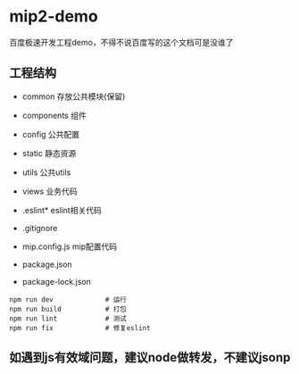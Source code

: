 # mip2-demo
百度极速开发工程demo，不得不说百度写的这个文档可是没谁了

## 工程结构

- common            存放公共模块(保留)
- components        组件
- config            公共配置
- static            静态资源
- utils             公共utils
- views             业务代码

- .eslint*            eslint相关代码
- .gitignore
- mip.config.js       mip配置代码
- package.json
- package-lock.json

```
npm run dev             # 运行
npm run build           # 打包
npm run lint            # 测试
npm run fix             # 修复eslint
```

## 如遇到js有效域问题，建议node做转发，不建议jsonp
